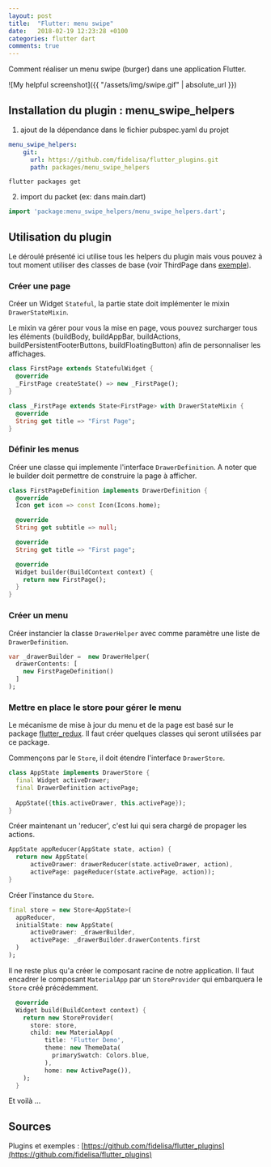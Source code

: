 ```yaml
---
layout: post
title:  "Flutter: menu swipe"
date:   2018-02-19 12:23:28 +0100
categories: flutter dart
comments: true
---
```


Comment réaliser un menu swipe (burger) dans une application Flutter. 

![My helpful screenshot]({{ "/assets/img/swipe.gif" | absolute_url }})

## Installation du plugin : menu_swipe_helpers

1. ajout de la dépendance dans le fichier pubspec.yaml du projet

```yaml
menu_swipe_helpers:
    git:
      url: https://github.com/fidelisa/flutter_plugins.git
      path: packages/menu_swipe_helpers
```
```shell
flutter packages get
```

2. import du packet (ex: dans main.dart)

```dart
import 'package:menu_swipe_helpers/menu_swipe_helpers.dart';
```

## Utilisation du plugin

Le déroulé présenté ici utilise tous les helpers du plugin mais vous pouvez à tout moment utiliser des classes de base (voir ThirdPage dans [exemple](https://github.com/fidelisa/flutter_plugins/tree/master/examples/menu_swipe)).

### Créer une page

Créer un Widget `Stateful`, la partie state doit implémenter le mixin `DrawerStateMixin`. 

Le mixin va gérer pour vous la mise en page, vous pouvez surcharger tous les éléments (buildBody, buildAppBar, buildActions, buildPersistentFooterButtons, buildFloatingButton) afin de personnaliser les affichages.

```dart
class FirstPage extends StatefulWidget {
  @override
  _FirstPage createState() => new _FirstPage();
}

class _FirstPage extends State<FirstPage> with DrawerStateMixin {
  @override
  String get title => "First Page";
}
```
### Définir les menus

Créer une classe qui implemente l'interface `DrawerDefinition`. A noter que le builder doit permettre de construire la page à afficher.

```dart
class FirstPageDefinition implements DrawerDefinition {
  @override
  Icon get icon => const Icon(Icons.home);

  @override
  String get subtitle => null;

  @override
  String get title => "First page";

  @override
  Widget builder(BuildContext context) {
    return new FirstPage();
  }
}
```

### Créer un menu 

Créer instancier la classe `DrawerHelper` avec comme paramètre une liste de `DrawerDefinition`.

```dart
var _drawerBuilder =  new DrawerHelper(
  drawerContents: [
    new FirstPageDefinition()
  ]
);
```

### Mettre en place le store pour gérer le menu

Le mécanisme de mise à jour du menu et de la page est basé sur le package [flutter_redux](https://pub.dartlang.org/packages/flutter_redux).
Il faut créer quelques classes qui seront utilisées par ce package.

Commençons par le `Store`, il doit étendre l'interface `DrawerStore`.
```dart
class AppState implements DrawerStore {
  final Widget activeDrawer;
  final DrawerDefinition activePage;
  
  AppState({this.activeDrawer, this.activePage});
}
```

Créer maintenant un 'reducer', c'est lui qui sera chargé de propager les actions.
```dart
AppState appReducer(AppState state, action) {
  return new AppState(
      activeDrawer: drawerReducer(state.activeDrawer, action),
      activePage: pageReducer(state.activePage, action));
}
````

Créer l'instance du `Store`.
```dart
final store = new Store<AppState>(
  appReducer,
  initialState: new AppState(
      activeDrawer: _drawerBuilder,
      activePage: _drawerBuilder.drawerContents.first
  )
);
```

Il ne reste plus qu'a créer le composant racine de notre application. Il faut encadrer le composant `MaterialApp` par un `StoreProvider` qui embarquera le `Store` créé précédemment.
```dart
  @override
  Widget build(BuildContext context) {
    return new StoreProvider(
      store: store,
      child: new MaterialApp(
          title: 'Flutter Demo',
          theme: new ThemeData(
            primarySwatch: Colors.blue,
          ),
          home: new ActivePage()),
    );
  }
```

Et voilà ...

## Sources 
Plugins et exemples : [https://github.com/fidelisa/flutter_plugins](https://github.com/fidelisa/flutter_plugins)

